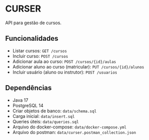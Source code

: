 # CURSER

API para gestão de cursos.

## Funcionalidades

- Listar cursos: `GET /cursos`
- Incluir curso: `POST /cursos`
- Adicionar aula ao curso: `POST /cursos/{id}/aulas`
- Adicionar aluno ao curso (matricular): `PUT /cursos/{id}/alunos`
- Incluir usuário (aluno ou instrutor): `POST /usuarios`


## Dependências

- Java 17
- PostgreSQL 14
- Criar objetos de banco: `data/schema.sql`
- Carga inicial: `data/insert.sql`
- Queries úteis: `data/queries.sql`
- Arquivo do docker-compose: `data/docker-compose.yml`
- Arquivo do postman: `data/curser.postman_collection.json`
